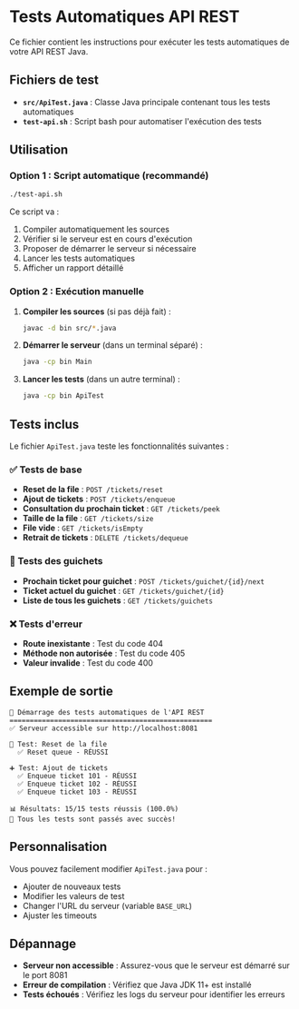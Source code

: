 # Tests Automatiques API REST

Ce fichier contient les instructions pour exécuter les tests automatiques de votre API REST Java.

## Fichiers de test

- **`src/ApiTest.java`** : Classe Java principale contenant tous les tests automatiques
- **`test-api.sh`** : Script bash pour automatiser l'exécution des tests

## Utilisation

### Option 1 : Script automatique (recommandé)
```bash
./test-api.sh
```

Ce script va :
1. Compiler automatiquement les sources
2. Vérifier si le serveur est en cours d'exécution
3. Proposer de démarrer le serveur si nécessaire
4. Lancer les tests automatiques
5. Afficher un rapport détaillé

### Option 2 : Exécution manuelle

1. **Compiler les sources** (si pas déjà fait) :
   ```bash
   javac -d bin src/*.java
   ```

2. **Démarrer le serveur** (dans un terminal séparé) :
   ```bash
   java -cp bin Main
   ```

3. **Lancer les tests** (dans un autre terminal) :
   ```bash
   java -cp bin ApiTest
   ```

## Tests inclus

Le fichier `ApiTest.java` teste les fonctionnalités suivantes :

### ✅ Tests de base
- **Reset de la file** : `POST /tickets/reset`
- **Ajout de tickets** : `POST /tickets/enqueue`
- **Consultation du prochain ticket** : `GET /tickets/peek`
- **Taille de la file** : `GET /tickets/size`
- **File vide** : `GET /tickets/isEmpty`
- **Retrait de tickets** : `DELETE /tickets/dequeue`

### 🏢 Tests des guichets
- **Prochain ticket pour guichet** : `POST /tickets/guichet/{id}/next`
- **Ticket actuel du guichet** : `GET /tickets/guichet/{id}`
- **Liste de tous les guichets** : `GET /tickets/guichets`

### ❌ Tests d'erreur
- **Route inexistante** : Test du code 404
- **Méthode non autorisée** : Test du code 405
- **Valeur invalide** : Test du code 400

## Exemple de sortie

```
🚀 Démarrage des tests automatiques de l'API REST
==================================================
✅ Serveur accessible sur http://localhost:8081

🧹 Test: Reset de la file
  ✅ Reset queue - RÉUSSI

➕ Test: Ajout de tickets
  ✅ Enqueue ticket 101 - RÉUSSI
  ✅ Enqueue ticket 102 - RÉUSSI
  ✅ Enqueue ticket 103 - RÉUSSI

📊 Résultats: 15/15 tests réussis (100.0%)
🎉 Tous les tests sont passés avec succès!
```

## Personnalisation

Vous pouvez facilement modifier `ApiTest.java` pour :
- Ajouter de nouveaux tests
- Modifier les valeurs de test
- Changer l'URL du serveur (variable `BASE_URL`)
- Ajuster les timeouts

## Dépannage

- **Serveur non accessible** : Assurez-vous que le serveur est démarré sur le port 8081
- **Erreur de compilation** : Vérifiez que Java JDK 11+ est installé
- **Tests échoués** : Vérifiez les logs du serveur pour identifier les erreurs
